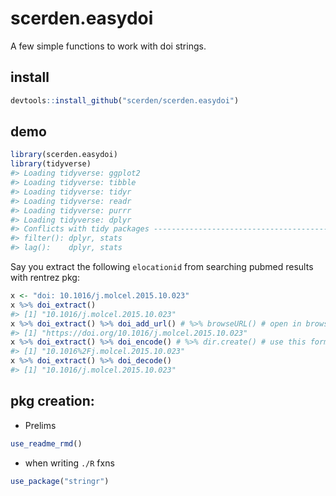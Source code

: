 
<!-- README.md is generated from README.Rmd. Please edit that file -->
scerden.easydoi
===============

A few simple functions to work with doi strings.

install
-------

``` r
devtools::install_github("scerden/scerden.easydoi")
```

demo
----

``` r
library(scerden.easydoi)
library(tidyverse)
#> Loading tidyverse: ggplot2
#> Loading tidyverse: tibble
#> Loading tidyverse: tidyr
#> Loading tidyverse: readr
#> Loading tidyverse: purrr
#> Loading tidyverse: dplyr
#> Conflicts with tidy packages ----------------------------------------------
#> filter(): dplyr, stats
#> lag():    dplyr, stats
```

Say you extract the following `elocationid` from searching pubmed results with rentrez pkg:

``` r
x <- "doi: 10.1016/j.molcel.2015.10.023"
x %>% doi_extract()
#> [1] "10.1016/j.molcel.2015.10.023"
x %>% doi_extract() %>% doi_add_url() # %>% browseURL() # open in browser
#> [1] "https://doi.org/10.1016/j.molcel.2015.10.023"
x %>% doi_extract() %>% doi_encode() # %>% dir.create() # use this form to write to file system.
#> [1] "10.1016%2Fj.molcel.2015.10.023"
x %>% doi_extract() %>% doi_decode()
#> [1] "10.1016/j.molcel.2015.10.023"
```

pkg creation:
-------------

-   Prelims

``` r
use_readme_rmd()
```

-   when writing `./R` fxns

``` r
use_package("stringr")
```
